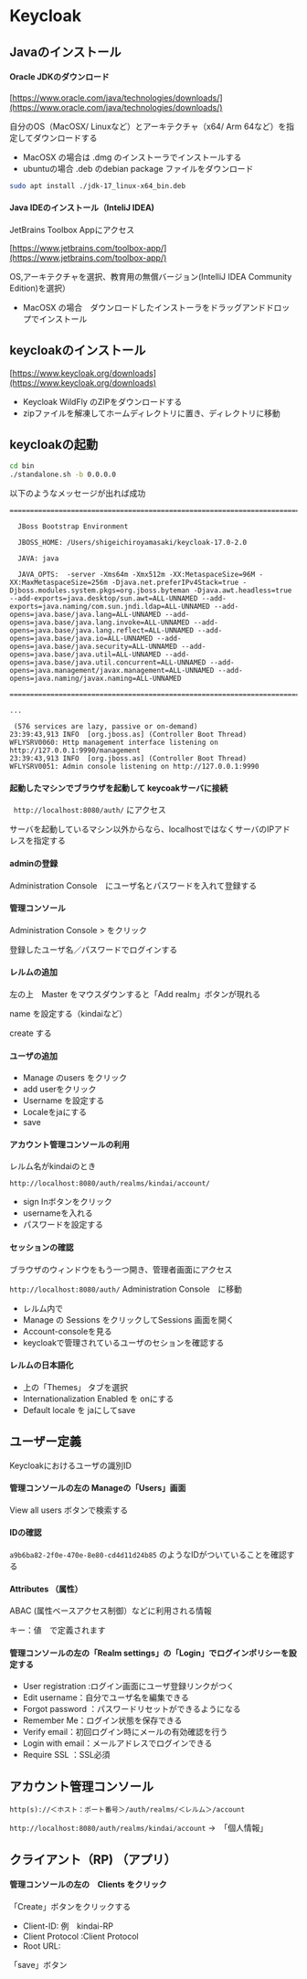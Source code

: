 # Keycloak

## Javaのインストール

#### Oracle JDKのダウンロード

[https://www.oracle.com/java/technologies/downloads/](https://www.oracle.com/java/technologies/downloads/)

自分のOS（MacOSX/ Linuxなど）とアーキテクチャ（x64/ Arm 64など）を指定してダウンロードする

* MacOSX の場合は  .dmg のインストーラでインストールする
* ubuntuの場合 .deb のdebian package ファイルをダウンロード

```bash
sudo apt install ./jdk-17_linux-x64_bin.deb
```

#### Java IDEのインストール（InteliJ IDEA)

JetBrains Toolbox Appにアクセス

[https://www.jetbrains.com/toolbox-app/](https://www.jetbrains.com/toolbox-app/)



OS,アーキテクチャを選択、教育用の無償バージョン(IntelliJ IDEA Community Edition)を選択）

* MacOSX の場合　ダウンロードしたインストーラをドラッグアンドドロップでインストール

## keycloakのインストール

[https://www.keycloak.org/downloads](https://www.keycloak.org/downloads)

* Keycloak WildFly のZIPをダウンロードする
* zipファイルを解凍してホームディレクトリに置き、ディレクトリに移動

## keycloakの起動

```bash
cd bin
./standalone.sh -b 0.0.0.0
```

以下のようなメッセージが出れば成功

```
=========================================================================

  JBoss Bootstrap Environment

  JBOSS_HOME: /Users/shigeichiroyamasaki/keycloak-17.0-2.0

  JAVA: java

  JAVA_OPTS:  -server -Xms64m -Xmx512m -XX:MetaspaceSize=96M -XX:MaxMetaspaceSize=256m -Djava.net.preferIPv4Stack=true -Djboss.modules.system.pkgs=org.jboss.byteman -Djava.awt.headless=true  --add-exports=java.desktop/sun.awt=ALL-UNNAMED --add-exports=java.naming/com.sun.jndi.ldap=ALL-UNNAMED --add-opens=java.base/java.lang=ALL-UNNAMED --add-opens=java.base/java.lang.invoke=ALL-UNNAMED --add-opens=java.base/java.lang.reflect=ALL-UNNAMED --add-opens=java.base/java.io=ALL-UNNAMED --add-opens=java.base/java.security=ALL-UNNAMED --add-opens=java.base/java.util=ALL-UNNAMED --add-opens=java.base/java.util.concurrent=ALL-UNNAMED --add-opens=java.management/javax.management=ALL-UNNAMED --add-opens=java.naming/javax.naming=ALL-UNNAMED

=========================================================================

...

 (576 services are lazy, passive or on-demand)
23:39:43,913 INFO  [org.jboss.as] (Controller Boot Thread) WFLYSRV0060: Http management interface listening on http://127.0.0.1:9990/management
23:39:43,913 INFO  [org.jboss.as] (Controller Boot Thread) WFLYSRV0051: Admin console listening on http://127.0.0.1:9990

```

#### 起動したマシンでブラウザを起動して keycoakサーバに接続

` http://localhost:8080/auth/` にアクセス

サーバを起動しているマシン以外からなら、localhostではなくサーバのIPアドレスを指定する

#### adminの登録

Administration Console　にユーザ名とパスワードを入れて登録する


#### 管理コンソール

Administration Console > をクリック

登録したユーザ名／パスワードでログインする

#### レルムの追加

左の上　Master をマウスダウンすると「Add realm」ボタンが現れる

name を設定する（kindaiなど）

create する

#### ユーザの追加

* Manage のusers をクリック
* add userをクリック
* Username を設定する
* Localeをjaにする
* save


#### アカウント管理コンソールの利用

レルム名がkindaiのとき

`http://localhost:8080/auth/realms/kindai/account/` 

* sign Inボタンをクリック
* usernameを入れる
* パスワードを設定する

#### セッションの確認

ブラウザのウィンドウをもう一つ開き、管理者画面にアクセス

`http://localhost:8080/auth/` 
Administration Console　に移動

* レルム内で
* Manage の Sessions をクリックしてSessions 画面を開く
* Account-consoleを見る
* keycloakで管理されているユーザのセションを確認する

#### レルムの日本語化

* 上の「Themes」 タブを選択
* Internationalization Enabled を onにする
* Default locale を jaにしてsave


## ユーザー定義

Keycloakにおけるユーザの識別ID

#### 管理コンソールの左の Manageの「Users」画面

View all users ボタンで検索する

#### IDの確認

`a9b6ba82-2f0e-470e-8e80-cd4d11d24b85` のようなIDがついていることを確認する

#### Attributes （属性）

ABAC (属性ベースアクセス制御）などに利用される情報

キー：値　で定義されます

#### 管理コンソールの左の「Realm settings」の「Login」でログインポリシーを設定する

* User registration :ログイン画面にユーザ登録リンクがつく
* Edit username：自分でユーザ名を編集できる
* Forgot password ：パスワードリセットができるようになる
* Remember Me：ログイン状態を保存できる
* Verify email：初回ログイン時にメールの有効確認を行う
* Login with email：メールアドレスでログインできる
* Require SSL ：SSL必須

## アカウント管理コンソール

`http(s)://＜ホスト：ポート番号＞/auth/realms/＜レルム＞/account`

`http://localhost:8080/auth/realms/kindai/account` →　「個人情報」


## クライアント（RP) （アプリ）

####  管理コンソールの左の　Clients をクリック

「Create」ボタンをクリックする


* Client-ID: 例　kindai-RP
* Client Protocol :Client Protocol 
* Root URL:

「save」ボタン





